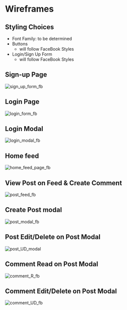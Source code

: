 # Wireframes

## Styling Choices
- Font Family: to be determined
- Buttons
   - will follow FaceBook Styles
- Login/Sign Up Form
   - will follow FaceBook Styles

## Sign-up Page
![sign_up_form_fb](https://media.discordapp.net/attachments/1117948168353628201/1117962354165026896/signup-modal.PNG)

## Login Page
![login_form_fb](https://media.discordapp.net/attachments/1117948168353628201/1117962352747364532/landing-page.PNG?width=1381&height=676)

## Login Modal
![login_modal_fb](https://media.discordapp.net/attachments/1117948168353628201/1117962353087090688/login-modal.PNG)

## Home feed
![home_feed_page_fb](https://media.discordapp.net/attachments/1117948168353628201/1117962352348893275/home-page.PNG?width=1440&height=652)

## View Post on Feed & Create Comment
![post_feed_fb](https://media.discordapp.net/attachments/1117948168353628201/1117962353401675776/post-id.PNG?width=1352&height=676)

## Create Post modal
![post_modal_fb](https://media.discordapp.net/attachments/1117948168353628201/1117962354488004681/create-post.PNG)

## Post Edit/Delete on Post Modal
![post_UD_modal](https://media.discordapp.net/attachments/1117948168353628201/1117962352042725487/edit-delete-posts.PNG)

## Comment Read on Post Modal
![comment_R_fb](https://media.discordapp.net/attachments/1117948168353628201/1117962353892413571/post-modal.PNG?width=560&height=676)

## Comment Edit/Delete on Post Modal
![comment_UD_fb](https://media.discordapp.net/attachments/1117948168353628201/1117962354773200937/edit-delete-comments.PNG)
